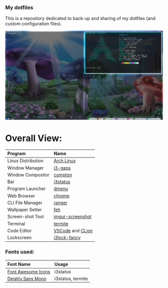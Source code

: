 ### My dotfiles
This is a repository dedicated to back-up and sharing of my dotfiles (and custom configuration files).

![Desktop](https://github.com/BigB00st/Dotfiles/blob/master/.dotfiles/.screenshots/desktop.png)

# Overall View:
| Program | Name |
| :--- | :--- |
| Linux Distribution | [Arch Linux](https://www.archlinux.org/) |
| Window Manager | [i3-gaps](https://github.com/Airblader/i3) |
| Window Compositor | [compton](https://github.com/chjj/compton)
| Bar | [i3status](https://i3wm.org/i3status/) |
| Program Launcher | [dmenu](https://wiki.archlinux.org/index.php/dmenu) |
| Web Browser | [chrome](https://www.google.com/intl/iw_il/chrome/) |
| CLI File Manager | [ranger](https://github.com/ranger/ranger) |
| Wallpaper Setter | [feh](https://github.com/derf/feh) |
| Screen-shot Tool | [imgur-screenshot](https://github.com/jomo/imgur-screenshot)|
| Terminal | [termite](https://github.com/jwilm/alacritty) |
| Code Editor | [VSCode](https://code.visualstudio.com/) and [CLion](https://www.jetbrains.com/clion/) |
| Lockscreen | [i3lock-fancy](https://github.com/meskarune/i3lock-fancy) |

### Fonts used:
| Font Name | Usage |
| :--- | :---- |
| [Font Awesome Icons](https://fontawesome.com/cheatsheet) | i3status |
| [DejaVu Sans Mono](https://dejavu-fonts.github.io/) | i3status, termite |

